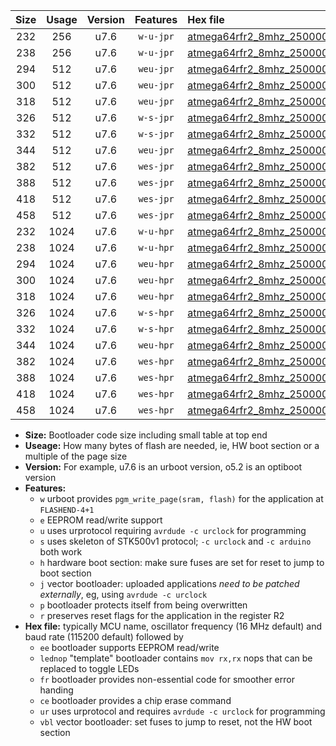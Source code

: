 |Size|Usage|Version|Features|Hex file|
|:-:|:-:|:-:|:-:|:--|
|232|256|u7.6|`w-u-jpr`|[atmega64rfr2_8mhz_250000bps_ur_vbl.hex](https://raw.githubusercontent.com/stefanrueger/urboot/main/atmega64rfr2_8mhz_250000bps_ur_vbl.hex)|
|238|256|u7.6|`w-u-jpr`|[atmega64rfr2_8mhz_250000bps_lednop_ur_vbl.hex](https://raw.githubusercontent.com/stefanrueger/urboot/main/atmega64rfr2_8mhz_250000bps_lednop_ur_vbl.hex)|
|294|512|u7.6|`weu-jpr`|[atmega64rfr2_8mhz_250000bps_ee_ur_vbl.hex](https://raw.githubusercontent.com/stefanrueger/urboot/main/atmega64rfr2_8mhz_250000bps_ee_ur_vbl.hex)|
|300|512|u7.6|`weu-jpr`|[atmega64rfr2_8mhz_250000bps_ee_lednop_ur_vbl.hex](https://raw.githubusercontent.com/stefanrueger/urboot/main/atmega64rfr2_8mhz_250000bps_ee_lednop_ur_vbl.hex)|
|318|512|u7.6|`weu-jpr`|[atmega64rfr2_8mhz_250000bps_ee_lednop_fr_ur_vbl.hex](https://raw.githubusercontent.com/stefanrueger/urboot/main/atmega64rfr2_8mhz_250000bps_ee_lednop_fr_ur_vbl.hex)|
|326|512|u7.6|`w-s-jpr`|[atmega64rfr2_8mhz_250000bps_vbl.hex](https://raw.githubusercontent.com/stefanrueger/urboot/main/atmega64rfr2_8mhz_250000bps_vbl.hex)|
|332|512|u7.6|`w-s-jpr`|[atmega64rfr2_8mhz_250000bps_lednop_vbl.hex](https://raw.githubusercontent.com/stefanrueger/urboot/main/atmega64rfr2_8mhz_250000bps_lednop_vbl.hex)|
|344|512|u7.6|`weu-jpr`|[atmega64rfr2_8mhz_250000bps_ee_lednop_fr_ce_ur_vbl.hex](https://raw.githubusercontent.com/stefanrueger/urboot/main/atmega64rfr2_8mhz_250000bps_ee_lednop_fr_ce_ur_vbl.hex)|
|382|512|u7.6|`wes-jpr`|[atmega64rfr2_8mhz_250000bps_ee_vbl.hex](https://raw.githubusercontent.com/stefanrueger/urboot/main/atmega64rfr2_8mhz_250000bps_ee_vbl.hex)|
|388|512|u7.6|`wes-jpr`|[atmega64rfr2_8mhz_250000bps_ee_lednop_vbl.hex](https://raw.githubusercontent.com/stefanrueger/urboot/main/atmega64rfr2_8mhz_250000bps_ee_lednop_vbl.hex)|
|418|512|u7.6|`wes-jpr`|[atmega64rfr2_8mhz_250000bps_ee_lednop_fr_vbl.hex](https://raw.githubusercontent.com/stefanrueger/urboot/main/atmega64rfr2_8mhz_250000bps_ee_lednop_fr_vbl.hex)|
|458|512|u7.6|`wes-jpr`|[atmega64rfr2_8mhz_250000bps_ee_lednop_fr_ce_vbl.hex](https://raw.githubusercontent.com/stefanrueger/urboot/main/atmega64rfr2_8mhz_250000bps_ee_lednop_fr_ce_vbl.hex)|
|232|1024|u7.6|`w-u-hpr`|[atmega64rfr2_8mhz_250000bps_ur.hex](https://raw.githubusercontent.com/stefanrueger/urboot/main/atmega64rfr2_8mhz_250000bps_ur.hex)|
|238|1024|u7.6|`w-u-hpr`|[atmega64rfr2_8mhz_250000bps_lednop_ur.hex](https://raw.githubusercontent.com/stefanrueger/urboot/main/atmega64rfr2_8mhz_250000bps_lednop_ur.hex)|
|294|1024|u7.6|`weu-hpr`|[atmega64rfr2_8mhz_250000bps_ee_ur.hex](https://raw.githubusercontent.com/stefanrueger/urboot/main/atmega64rfr2_8mhz_250000bps_ee_ur.hex)|
|300|1024|u7.6|`weu-hpr`|[atmega64rfr2_8mhz_250000bps_ee_lednop_ur.hex](https://raw.githubusercontent.com/stefanrueger/urboot/main/atmega64rfr2_8mhz_250000bps_ee_lednop_ur.hex)|
|318|1024|u7.6|`weu-hpr`|[atmega64rfr2_8mhz_250000bps_ee_lednop_fr_ur.hex](https://raw.githubusercontent.com/stefanrueger/urboot/main/atmega64rfr2_8mhz_250000bps_ee_lednop_fr_ur.hex)|
|326|1024|u7.6|`w-s-hpr`|[atmega64rfr2_8mhz_250000bps.hex](https://raw.githubusercontent.com/stefanrueger/urboot/main/atmega64rfr2_8mhz_250000bps.hex)|
|332|1024|u7.6|`w-s-hpr`|[atmega64rfr2_8mhz_250000bps_lednop.hex](https://raw.githubusercontent.com/stefanrueger/urboot/main/atmega64rfr2_8mhz_250000bps_lednop.hex)|
|344|1024|u7.6|`weu-hpr`|[atmega64rfr2_8mhz_250000bps_ee_lednop_fr_ce_ur.hex](https://raw.githubusercontent.com/stefanrueger/urboot/main/atmega64rfr2_8mhz_250000bps_ee_lednop_fr_ce_ur.hex)|
|382|1024|u7.6|`wes-hpr`|[atmega64rfr2_8mhz_250000bps_ee.hex](https://raw.githubusercontent.com/stefanrueger/urboot/main/atmega64rfr2_8mhz_250000bps_ee.hex)|
|388|1024|u7.6|`wes-hpr`|[atmega64rfr2_8mhz_250000bps_ee_lednop.hex](https://raw.githubusercontent.com/stefanrueger/urboot/main/atmega64rfr2_8mhz_250000bps_ee_lednop.hex)|
|418|1024|u7.6|`wes-hpr`|[atmega64rfr2_8mhz_250000bps_ee_lednop_fr.hex](https://raw.githubusercontent.com/stefanrueger/urboot/main/atmega64rfr2_8mhz_250000bps_ee_lednop_fr.hex)|
|458|1024|u7.6|`wes-hpr`|[atmega64rfr2_8mhz_250000bps_ee_lednop_fr_ce.hex](https://raw.githubusercontent.com/stefanrueger/urboot/main/atmega64rfr2_8mhz_250000bps_ee_lednop_fr_ce.hex)|

- **Size:** Bootloader code size including small table at top end
- **Useage:** How many bytes of flash are needed, ie, HW boot section or a multiple of the page size
- **Version:** For example, u7.6 is an urboot version, o5.2 is an optiboot version
- **Features:**
  + `w` urboot provides `pgm_write_page(sram, flash)` for the application at `FLASHEND-4+1`
  + `e` EEPROM read/write support
  + `u` uses urprotocol requiring `avrdude -c urclock` for programming
  + `s` uses skeleton of STK500v1 protocol; `-c urclock` and `-c arduino` both work
  + `h` hardware boot section: make sure fuses are set for reset to jump to boot section
  + `j` vector bootloader: uploaded applications *need to be patched externally*, eg, using `avrdude -c urclock`
  + `p` bootloader protects itself from being overwritten
  + `r` preserves reset flags for the application in the register R2
- **Hex file:** typically MCU name, oscillator frequency (16 MHz default) and baud rate (115200 default) followed by
  + `ee` bootloader supports EEPROM read/write
  + `lednop` "template" bootloader contains `mov rx,rx` nops that can be replaced to toggle LEDs
  + `fr` bootloader provides non-essential code for smoother error handing
  + `ce` bootloader provides a chip erase command
  + `ur` uses urprotocol and requires `avrdude -c urclock` for programming
  + `vbl` vector bootloader: set fuses to jump to reset, not the HW boot section
